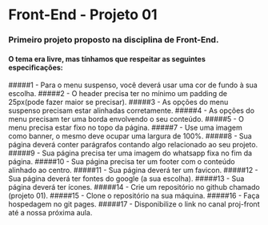 # Front-End - Projeto 01

### Primeiro projeto proposto na disciplina de Front-End. 

#### O tema era livre, mas tínhamos que respeitar as seguintes especificações:



#####1 - Para o menu suspenso, você deverá usar uma cor de fundo à sua escolha.
#####2 - O header precisa ter no mínimo um padding de 25px(pode fazer maior se precisar).
#####3 - As opções do menu suspenso precisam estar alinhadas corretamente.
#####4 - As opções do menu precisam ter uma borda envolvendo o seu conteúdo.
#####5 - O menu precisa estar fixo no topo da página.
#####7 - Use uma imagem como banner, o mesmo deve ocupar uma largura de 100%.
#####8 - Sua página deverá conter parágrafos contando algo relacionado ao seu projeto.
#####9 - Sua página precisa ter uma imagem do whatsapp fixa no fim da página.
#####10 - Sua página precisa ter um footer com o conteúdo alinhado ao centro.
#####11 - Sua página deverá ter um favicon.
#####12 - Sua página deverá ter fontes do google (a sua escolha).
#####13 - Sua página deverá ter ícones.
#####14 - Crie um repositório no github chamado (projeto 01).
#####15 - Clone o repositório na sua máquina.
#####16 - Faça hospedagem no git pages.
#####17 - Disponibilize o link no canal proj-front até a nossa próxima aula.
